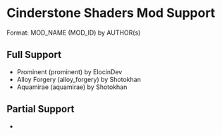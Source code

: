 # Cinderstone Shaders Mod Support
Format: MOD_NAME (MOD_ID) by AUTHOR(s)

## Full Support
- Prominent (prominent) by ElocinDev
- Alloy Forgery (alloy_forgery) by Shotokhan
- Aquamirae (aquamirae) by Shotokhan

## Partial Support
- 